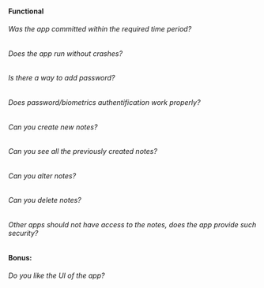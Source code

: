 #### Functional

###### Was the app committed within the required time period?

###### Does the app run without crashes?

###### Is there a way to add password?

###### Does password/biometrics authentification work properly?

###### Can you create new notes?

###### Can you see all the previously created notes?

###### Can you alter notes?

###### Can you delete notes?

###### Other apps should not have access to the notes, does the app provide such security?

#### Bonus:

###### Do you like the UI of the app?

